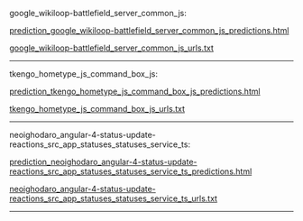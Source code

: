 google_wikiloop-battlefield_server_common_js: 

[prediction_google_wikiloop-battlefield_server_common_js_predictions.html](./prediction_google_wikiloop-battlefield_server_common_js_predictions.html)

[google_wikiloop-battlefield_server_common_js_urls.txt](./google_wikiloop-battlefield_server_common_js_urls.txt)

<hr>
tkengo_hometype_js_command_box_js: 

[prediction_tkengo_hometype_js_command_box_js_predictions.html](./prediction_tkengo_hometype_js_command_box_js_predictions.html)

[tkengo_hometype_js_command_box_js_urls.txt](./tkengo_hometype_js_command_box_js_urls.txt)

<hr>
neoighodaro_angular-4-status-update-reactions_src_app_statuses_statuses_service_ts: 

[prediction_neoighodaro_angular-4-status-update-reactions_src_app_statuses_statuses_service_ts_predictions.html](./prediction_neoighodaro_angular-4-status-update-reactions_src_app_statuses_statuses_service_ts_predictions.html)

[neoighodaro_angular-4-status-update-reactions_src_app_statuses_statuses_service_ts_urls.txt](./neoighodaro_angular-4-status-update-reactions_src_app_statuses_statuses_service_ts_urls.txt)

<hr>
